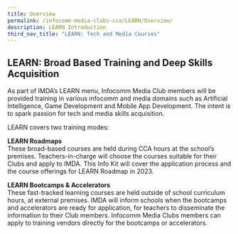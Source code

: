 ```yaml
---
title: Overview
permalink: /infocomm-media-clubs-cca/LEARN/Overview/
description: LEARN Introduction
third_nav_title: "LEARN: Tech and Media Courses"
---
```

## LEARN: Broad Based Training and Deep Skills Acquisition

As part of IMDA’s LEARN menu, Infocomm Media Club members will be provided training in various infocomm and media domains such as Artificial Intelligence, Game Development and Mobile App Development. The intent is to spark passion for tech and media skills acquisition.

LEARN covers two training modes:

**LEARN Roadmaps**
<br>These broad-based courses are held during CCA hours at the school’s premises. Teachers-in-charge will choose the courses suitable for their Clubs and apply to IMDA. This Info Kit will cover the application process and the course offerings for LEARN Roadmap in 2023.

**LEARN Bootcamps & Accelerators**
<br>These fast-tracked learning courses are held outside of school curriculum hours, at external premises. IMDA will inform schools when the bootcamps and accelerators are ready for application, for teachers to disseminate the information to their Club members. Infocomm Media Clubs members can apply to training vendors directly for the bootcamps or accelerators.